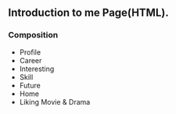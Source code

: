 ## Introduction to me Page(HTML).

### Composition
- Profile
- Career
- Interesting
- Skill
- Future
- Home
- Liking Movie & Drama
